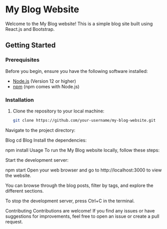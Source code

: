 # My Blog Website

Welcome to the My Blog website! This is a simple blog site built using React.js and Bootstrap.

## Getting Started

### Prerequisites

Before you begin, ensure you have the following software installed:

- [Node.js](https://nodejs.org/) (Version 12 or higher)
- [npm](https://www.npmjs.com/) (npm comes with Node.js)

### Installation

1. Clone the repository to your local machine:

   ```sh
   git clone https://github.com/your-username/my-blog-website.git
Navigate to the project directory:


Blog
cd Blog
Install the dependencies:


npm install
Usage
To run the My Blog website locally, follow these steps:

Start the development server:


npm start
Open your web browser and go to http://localhost:3000 to view the website.

You can browse through the blog posts, filter by tags, and explore the different sections.

To stop the development server, press Ctrl+C in the terminal.

Contributing
Contributions are welcome! If you find any issues or have suggestions for improvements, feel free to open an issue or create a pull request.



